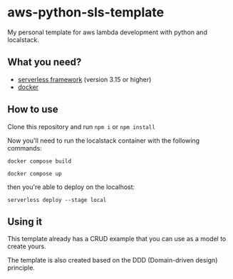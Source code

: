 # aws-python-sls-template
My personal template for aws lambda development with python and localstack.

## What you need?

- [serverless framework](https://www.serverless.com/framework/) (version 3.15 or higher)
- [docker](https://docs.docker.com/)

## How to use
Clone this repository and run ```npm i``` or ```npm install```

Now you'll need to run the localstack container with the following commands:

```docker compose build```

```docker compose up```

then you're able to deploy on the localhost:

```serverless deploy --stage local```

## Using it

This template already has a CRUD example that you can use as a model to create yours.

The template is also created based on the DDD (Domain-driven design) principle.
